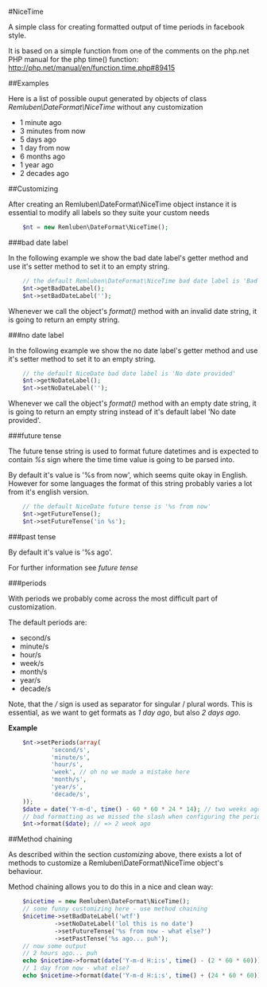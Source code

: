 #NiceTime

A simple class for creating formatted output of time periods in facebook style.

It is based on a simple function from one of the comments on the php.net PHP manual for the php time() function:
http://php.net/manual/en/function.time.php#89415

##Examples

Here is a list of possible ouput generated by objects of class *Remluben\DateFormat\NiceTime* without any customization

* 1 minute ago
* 3 minutes from now
* 5 days ago
* 1 day from now
* 6 months ago
* 1 year ago
* 2 decades ago

##Customizing

After creating an Remluben\DateFormat\NiceTime object instance it is essential to modify all labels so they suite your custom needs

```php
    $nt = new Remluben\DateFormat\NiceTime();
```

###bad date label

In the following example we show the bad date label's getter method
and use it's setter method to set it to an empty string.

```php
    // the default Remluben\DateFormat\NiceTime bad date label is 'Bad date'
    $nt->getBadDateLabel(); 
    $nt->setBadDateLabel('');
```
Whenever we call the object's *format()* method with an invalid date string,
it is going to return an empty string.

###no date label

In the following example we show the no date label's getter method
and use it's setter method to set it to an empty string.

```php
    // the default NiceDate bad date label is 'No date provided'
    $nt->getNoDateLabel(); 
    $nt->setNoDateLabel('');
```

Whenever we call the object's *format()* method with an empty date string,
it is going to return an empty string instead of it's default label 'No date provided'.

###future tense

The future tense string is used to format future datetimes and is expected to contain *%s*
sign where the time time value is going to be parsed into.

By default it's value is '%s from now', which seems quite okay in English. However for
some languages the format of this string probably varies a lot from it's english version.

```php
    // the default NiceDate future tense is '%s from now'
    $nt->getFutureTense(); 
    $nt->setFutureTense('in %s');
```

###past tense

By default it's value is '%s ago'. 

For further information see *future tense*

###periods

With periods we probably come across the most difficult part of customization.

The default periods are:

* second/s
* minute/s
* hour/s
* week/s
* month/s
* year/s
* decade/s

Note, that the */* sign is used as separator for singular / plural words. 
This is essential, as we want to get formats as *1 day ago*, but also *2 days ago*.


**Example**

```php
    $nt->setPeriods(array(
            'second/s',
            'minute/s',
            'hour/s',
            'week', // oh no we made a mistake here
            'month/s',
            'year/s',
            'decade/s',
    ));
    $date = date('Y-m-d', time() - 60 * 60 * 24 * 14); // two weeks ago
    // bad formatting as we missed the slash when configuring the periods above
    $nt->format($date); // => 2 week ago 
```

##Method chaining

As described within the section *customizing* above, there exists a lot of
methods to customize a Remluben\DateFormat\NiceTime object's behaviour.

Method chaining allows you to do this in a nice and clean way:

```php
    $nicetime = new Remluben\DateFormat\NiceTime();
    // some funny customizing here - use method chaining
    $nicetime->setBadDateLabel('wtf')
             ->setNoDateLabel('lol this is no date')
             ->setFutureTense('%s from now - what else?')
             ->setPastTense('%s ago... puh');
    // now some output
    // 2 hours ago... puh
    echo $nicetime->format(date('Y-m-d H:i:s', time() - (2 * 60 * 60)));
    // 1 day from now - what else?
    echo $nicetime->format(date('Y-m-d H:i:s', time() + (24 * 60 * 60)));
```
